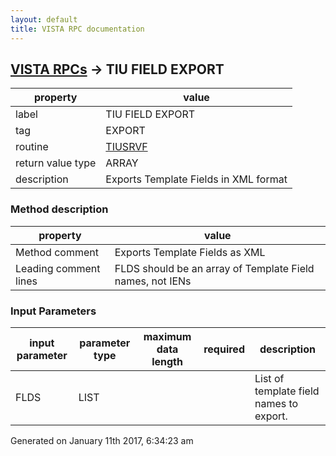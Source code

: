 ```yaml
---
layout: default
title: VISTA RPC documentation
---
```




## [VISTA RPCs](TableOfContent.md) &#8594; TIU FIELD EXPORT 

 property | value 
--- | --- 
 label | TIU FIELD EXPORT
 tag | EXPORT
 routine | [TIUSRVF](http://code.osehra.org/dox/Routine_TIUSRVF_source.html)
 return value type | ARRAY
 description | Exports Template Fields in XML format


### Method description

 property | value 
--- | --- 
 Method comment | Exports Template Fields as XML
 Leading comment lines | FLDS should be an array of Template Field names, not IENs

### Input Parameters

| input parameter | parameter type | maximum data length | required | description | 
| --- | --- | --- | --- | --- | 
| FLDS | LIST |  |  | List of template field names to export. | 




Generated on January 11th 2017, 6:34:23 am